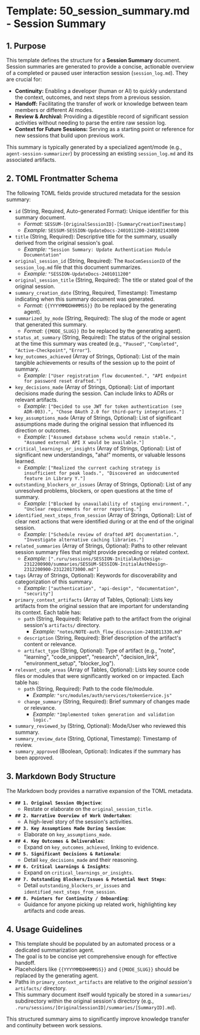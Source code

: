 # Template: 50_session_summary.md - Session Summary

## 1. Purpose

This template defines the structure for a **Session Summary** document. Session summaries are generated to provide a concise, actionable overview of a completed or paused user interaction session (`session_log.md`). They are crucial for:

*   **Continuity:** Enabling a developer (human or AI) to quickly understand the context, outcomes, and next steps from a previous session.
*   **Handoff:** Facilitating the transfer of work or knowledge between team members or different AI modes.
*   **Review & Archival:** Providing a digestible record of significant session activities without needing to parse the entire raw session log.
*   **Context for Future Sessions:** Serving as a starting point or reference for new sessions that build upon previous work.

This summary is typically generated by a specialized agent/mode (e.g., `agent-session-summarizer`) by processing an existing `session_log.md` and its associated artifacts.

## 2. TOML Frontmatter Schema

The following TOML fields provide structured metadata for the session summary:

*   `id` (String, Required, Auto-generated Format): Unique identifier for this summary document.
    *   *Format:* `SESSUM-[OriginalSessionID]-[SummaryCreationTimestamp]`
    *   *Example:* `SESSUM-SESSION-UpdateDocs-2401011200-240102143000`
*   `title` (String, Required): Descriptive title for the summary, usually derived from the original session's goal.
    *   *Example:* `"Session Summary: Update Authentication Module Documentation"`
*   `original_session_id` (String, Required): The `RooComSessionID` of the `session_log.md` file that this document summarizes.
    *   *Example:* `"SESSION-UpdateDocs-2401011200"`
*   `original_session_title` (String, Required): The title or stated goal of the original session.
*   `summary_creation_date` (String, Required, Timestamp): Timestamp indicating when this summary document was generated.
    *   *Format:* `{{YYYYMMDDHHMMSS}}` (to be replaced by the generating agent).
*   `summarized_by_mode` (String, Required): The slug of the mode or agent that generated this summary.
    *   *Format:* `{{MODE_SLUG}}` (to be replaced by the generating agent).
*   `status_at_summary` (String, Required): The status of the original session at the time this summary was created (e.g., `"Paused"`, `"Completed"`, `"Active-Checkpoint"`, `"Error"`).
*   `key_outcomes_achieved` (Array of Strings, Optional): List of the main tangible achievements or results of the session up to the point of summary.
    *   *Example:* `["User registration flow documented.", "API endpoint for password reset drafted."]`
*   `key_decisions_made` (Array of Strings, Optional): List of important decisions made during the session. Can include links to ADRs or relevant artifacts.
    *   *Example:* `["Decided to use JWT for token authentication (see ADR-003).", "Chose OAuth 2.0 for third-party integrations."]`
*   `key_assumptions_made` (Array of Strings, Optional): List of significant assumptions made during the original session that influenced its direction or outcomes.
    *   *Example:* `["Assumed database schema would remain stable.", "Assumed external API X would be available."]`
*   `critical_learnings_or_insights` (Array of Strings, Optional): List of significant new understandings, "aha!" moments, or valuable lessons learned.
    *   *Example:* `["Realized the current caching strategy is insufficient for peak loads.", "Discovered an undocumented feature in Library Y."]`
*   `outstanding_blockers_or_issues` (Array of Strings, Optional): List of any unresolved problems, blockers, or open questions at the time of summary.
    *   *Example:* `["Blocked by unavailability of staging environment.", "Unclear requirements for error reporting."]`
*   `identified_next_steps_from_session` (Array of Strings, Optional): List of clear next actions that were identified during or at the end of the original session.
    *   *Example:* `["Schedule review of drafted API documentation.", "Investigate alternative caching libraries."]`
*   `related_summaries` (Array of Strings, Optional): Paths to other relevant session summary files that might provide preceding or related context.
    *   *Example:* `[".ruru/sessions/SESSION-InitialAuthDesign-2312200900/summaries/SESSUM-SESSION-InitialAuthDesign-2312200900-231220173000.md"]`
*   `tags` (Array of Strings, Optional): Keywords for discoverability and categorization of this summary.
    *   *Example:* `["authentication", "api-design", "documentation", "security"]`
*   `primary_context_artifacts` (Array of Tables, Optional): Lists key artifacts from the original session that are important for understanding its context. Each table has:
    *   `path` (String, Required): Relative path to the artifact from the original session's `artifacts/` directory.
        *   *Example:* `"notes/NOTE-auth_flow_discussion-2401011330.md"`
    *   `description` (String, Required): Brief description of the artifact's content or relevance.
    *   `artifact_type` (String, Optional): Type of artifact (e.g., "note", "learning", "code_snippet", "research", "decision_link", "environment_setup", "blocker_log").
*   `relevant_code_areas` (Array of Tables, Optional): Lists key source code files or modules that were significantly worked on or impacted. Each table has:
    *   `path` (String, Required): Path to the code file/module.
        *   *Example:* `"src/modules/auth/services/tokenService.js"`
    *   `change_summary` (String, Required): Brief summary of changes made or relevance.
        *   *Example:* `"Implemented token generation and validation logic."`
*   `summary_reviewed_by` (String, Optional): Mode/User who reviewed this summary.
*   `summary_review_date` (String, Optional, Timestamp): Timestamp of review.
*   `summary_approved` (Boolean, Optional): Indicates if the summary has been approved.

## 3. Markdown Body Structure

The Markdown body provides a narrative expansion of the TOML metadata.

*   **`## 1. Original Session Objective`**:
    *   Restate or elaborate on the `original_session_title`.
*   **`## 2. Narrative Overview of Work Undertaken`**:
    *   A high-level story of the session's activities.
*   **`## 3. Key Assumptions Made During Session`**:
    *   Elaborate on `key_assumptions_made`.
*   **`## 4. Key Outcomes & Deliverables`**:
    *   Expand on `key_outcomes_achieved`, linking to evidence.
*   **`## 5. Significant Decisions & Rationale`**:
    *   Detail `key_decisions_made` and their reasoning.
*   **`## 6. Critical Learnings & Insights`**:
    *   Expand on `critical_learnings_or_insights`.
*   **`## 7. Outstanding Blockers/Issues & Potential Next Steps`**:
    *   Detail `outstanding_blockers_or_issues` and `identified_next_steps_from_session`.
*   **`## 8. Pointers for Continuity / Onboarding`**:
    *   Guidance for anyone picking up related work, highlighting key artifacts and code areas.

## 4. Usage Guidelines

*   This template should be populated by an automated process or a dedicated summarization agent.
*   The goal is to be concise yet comprehensive enough for effective handoff.
*   Placeholders like `{{YYYYMMDDHHMMSS}}` and `{{MODE_SLUG}}` should be replaced by the generating agent.
*   Paths in `primary_context_artifacts` are relative to the *original session's* `artifacts/` directory.
*   This summary document itself would typically be stored in a `summaries/` subdirectory within the original session's directory (e.g., `.ruru/sessions/[OriginalSessionID]/summaries/[SummaryID].md`).

This structured summary aims to significantly improve knowledge transfer and continuity between work sessions.
